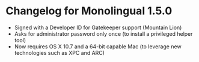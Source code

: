 Changelog for Monolingual 1.5.0
===============================

* Signed with a Developer ID for Gatekeeper support (Mountain Lion)
* Asks for administrator password only once (to install a privileged helper tool)
* Now requires OS X 10.7 and a 64-bit capable Mac (to leverage new technologies such as XPC and ARC)
